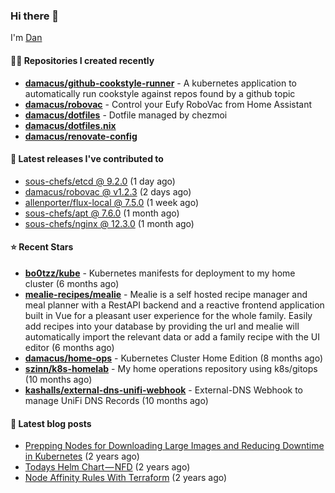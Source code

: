 

### Hi there 👋

I'm [Dan](https://medium.com/@dan.m.webb)

#### 👨‍💻 Repositories I created recently
- **[damacus/github-cookstyle-runner](https://github.com/damacus/github-cookstyle-runner)** - A kubernetes application to automatically run cookstyle against repos found by a github topic
- **[damacus/robovac](https://github.com/damacus/robovac)** - Control your Eufy RoboVac from Home Assistant
- **[damacus/dotfiles](https://github.com/damacus/dotfiles)** - Dotfile managed by chezmoi
- **[damacus/dotfiles.nix](https://github.com/damacus/dotfiles.nix)**
- **[damacus/renovate-config](https://github.com/damacus/renovate-config)**

#### 🚀 Latest releases I've contributed to


- [sous-chefs/etcd @ 9.2.0](https://github.com/sous-chefs/etcd/releases/tag/9.2.0) (1 day ago)
- [damacus/robovac @ v1.2.3](https://github.com/damacus/robovac/releases/tag/v1.2.3) (2 days ago)
- [allenporter/flux-local @ 7.5.0](https://github.com/allenporter/flux-local/releases/tag/7.5.0) (1 week ago)
- [sous-chefs/apt @ 7.6.0](https://github.com/sous-chefs/apt/releases/tag/7.6.0) (1 month ago)
- [sous-chefs/nginx @ 12.3.0](https://github.com/sous-chefs/nginx/releases/tag/12.3.0) (1 month ago)

#### ⭐ Recent Stars


- **[bo0tzz/kube](https://github.com/bo0tzz/kube)** - Kubernetes manifests for deployment to my home cluster (6 months ago)
- **[mealie-recipes/mealie](https://github.com/mealie-recipes/mealie)** - Mealie is a self hosted recipe manager and meal planner with a RestAPI backend and a reactive frontend application built in Vue for a pleasant user experience for the whole family. Easily add recipes into your database by providing the url and mealie will automatically import the relevant data or add a family recipe with the UI editor (6 months ago)
- **[damacus/home-ops](https://github.com/damacus/home-ops)** - Kubernetes Cluster Home Edition (8 months ago)
- **[szinn/k8s-homelab](https://github.com/szinn/k8s-homelab)** - My home operations repository using k8s/gitops (10 months ago)
- **[kashalls/external-dns-unifi-webhook](https://github.com/kashalls/external-dns-unifi-webhook)** - External-DNS Webhook to manage UniFi DNS Records (10 months ago)

#### 📄 Latest blog posts
- [Prepping Nodes for Downloading Large Images and Reducing Downtime in Kubernetes](https://medium.com/@dan.m.webb/prepping-nodes-for-downloading-large-images-and-reducing-downtime-in-kubernetes-551ead53f0?source=rss-bbba9c670f6e------2) (2 years ago)
- [Todays Helm Chart — NFD](https://medium.com/@dan.m.webb/todays-helm-chart-nfd-efe64f156edd?source=rss-bbba9c670f6e------2) (2 years ago)
- [Node Affinity Rules With Terraform](https://awstip.com/node-affinity-rules-with-terraform-a0766e0bb1da?source=rss-bbba9c670f6e------2) (2 years ago)
